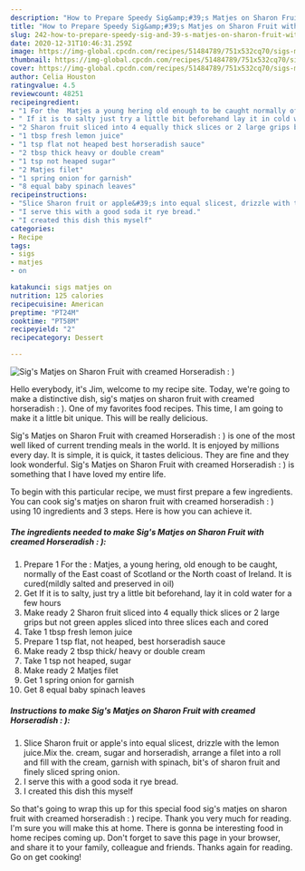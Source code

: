 ```yaml
---
description: "How to Prepare Speedy Sig&amp;#39;s Matjes on Sharon Fruit with creamed Horseradish : )"
title: "How to Prepare Speedy Sig&amp;#39;s Matjes on Sharon Fruit with creamed Horseradish : )"
slug: 242-how-to-prepare-speedy-sig-and-39-s-matjes-on-sharon-fruit-with-creamed-horseradish
date: 2020-12-31T10:46:31.259Z
image: https://img-global.cpcdn.com/recipes/51484789/751x532cq70/sigs-matjes-on-sharon-fruit-with-creamed-horseradish-recipe-main-photo.jpg
thumbnail: https://img-global.cpcdn.com/recipes/51484789/751x532cq70/sigs-matjes-on-sharon-fruit-with-creamed-horseradish-recipe-main-photo.jpg
cover: https://img-global.cpcdn.com/recipes/51484789/751x532cq70/sigs-matjes-on-sharon-fruit-with-creamed-horseradish-recipe-main-photo.jpg
author: Celia Houston
ratingvalue: 4.5
reviewcount: 48251
recipeingredient:
- "1 For the  Matjes a young hering old enough to be caught normally of the East coast of Scotland or the North coast of Ireland It is curedmildly salted and preserved in oil"
- " If it is to salty just try a little bit beforehand lay it in cold water for a few hours"
- "2 Sharon fruit sliced into 4 equally thick slices or 2 large grips but not green apples sliced into three slices each and cored"
- "1 tbsp fresh lemon juice"
- "1 tsp flat not heaped best horseradish sauce"
- "2 tbsp thick heavy or double cream"
- "1 tsp not heaped sugar"
- "2 Matjes filet"
- "1 spring onion for garnish"
- "8 equal baby spinach leaves"
recipeinstructions:
- "Slice Sharon fruit or apple&#39;s into equal slicest, drizzle with the lemon juice.Mix the. cream, sugar and horseradish, arrange a filet into a roll and fill with the cream, garnish with spinach, bit&#39;s of sharon fruit and finely sliced spring onion."
- "I serve this with a good soda it rye bread."
- "I created this dish this myself"
categories:
- Recipe
tags:
- sigs
- matjes
- on

katakunci: sigs matjes on 
nutrition: 125 calories
recipecuisine: American
preptime: "PT24M"
cooktime: "PT58M"
recipeyield: "2"
recipecategory: Dessert

---
```



![Sig&#39;s Matjes on Sharon Fruit with creamed Horseradish : )](https://img-global.cpcdn.com/recipes/51484789/751x532cq70/sigs-matjes-on-sharon-fruit-with-creamed-horseradish-recipe-main-photo.jpg)

Hello everybody, it's Jim, welcome to my recipe site. Today, we're going to make a distinctive dish, sig&#39;s matjes on sharon fruit with creamed horseradish : ). One of my favorites food recipes. This time, I am going to make it a little bit unique. This will be really delicious.

Sig&#39;s Matjes on Sharon Fruit with creamed Horseradish : ) is one of the most well liked of current trending meals in the world. It is enjoyed by millions every day. It is simple, it is quick, it tastes delicious. They are fine and they look wonderful. Sig&#39;s Matjes on Sharon Fruit with creamed Horseradish : ) is something that I have loved my entire life.




To begin with this particular recipe, we must first prepare a few ingredients. You can cook sig&#39;s matjes on sharon fruit with creamed horseradish : ) using 10 ingredients and 3 steps. Here is how you can achieve it.

<!--inarticleads1-->

##### The ingredients needed to make Sig&#39;s Matjes on Sharon Fruit with creamed Horseradish : ):

1. Prepare 1 For the : Matjes, a young hering, old enough to be caught, normally of the East coast of Scotland or the North coast of Ireland. It is cured(mildly salted and preserved in oil)
1. Get  If it is to salty, just try a little bit beforehand, lay it in cold water for a few hours
1. Make ready 2 Sharon fruit sliced into 4 equally thick slices or 2 large grips but not green apples sliced into three slices each and cored
1. Take 1 tbsp fresh lemon juice
1. Prepare 1 tsp flat, not heaped, best horseradish sauce
1. Make ready 2 tbsp thick/ heavy or double cream
1. Take 1 tsp not heaped, sugar
1. Make ready 2 Matjes filet
1. Get 1 spring onion for garnish
1. Get 8 equal baby spinach leaves




<!--inarticleads2-->

##### Instructions to make Sig&#39;s Matjes on Sharon Fruit with creamed Horseradish : ):

1. Slice Sharon fruit or apple&#39;s into equal slicest, drizzle with the lemon juice.Mix the. cream, sugar and horseradish, arrange a filet into a roll and fill with the cream, garnish with spinach, bit&#39;s of sharon fruit and finely sliced spring onion.
1. I serve this with a good soda it rye bread.
1. I created this dish this myself




So that's going to wrap this up for this special food sig&#39;s matjes on sharon fruit with creamed horseradish : ) recipe. Thank you very much for reading. I'm sure you will make this at home. There is gonna be interesting food in home recipes coming up. Don't forget to save this page in your browser, and share it to your family, colleague and friends. Thanks again for reading. Go on get cooking!
